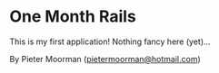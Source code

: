 # One Month Rails

This is my first application! Nothing fancy here (yet)...

By Pieter Moorman (pietermoorman@hotmail.com)
